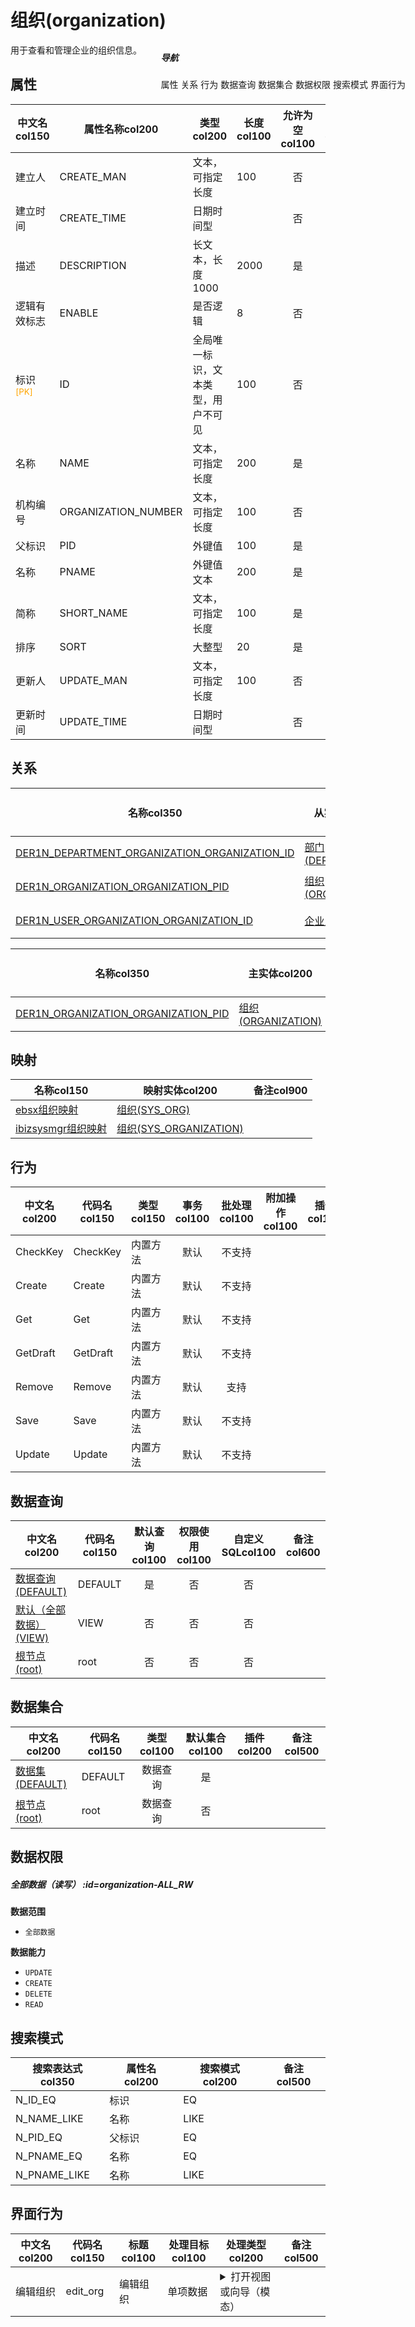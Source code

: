 # 组织(organization)  <!-- {docsify-ignore-all} -->


用于查看和管理企业的组织信息。


## 属性
|    中文名col150 | 属性名称col200           | 类型col200     | 长度col100    |允许为空col100    |  备注col500  |
| --------   |------------| -----  | -----  | :----: | -------- |
|建立人|CREATE_MAN|文本，可指定长度|100|否||
|建立时间|CREATE_TIME|日期时间型||否||
|描述|DESCRIPTION|长文本，长度1000|2000|是||
|逻辑有效标志|ENABLE|是否逻辑|8|否||
|标识<sup class="footnote-symbol"><font color=orange>[PK]</font></sup>|ID|全局唯一标识，文本类型，用户不可见|100|否||
|名称|NAME|文本，可指定长度|200|是||
|机构编号|ORGANIZATION_NUMBER|文本，可指定长度|100|否||
|父标识|PID|外键值|100|是||
|名称|PNAME|外键值文本|200|是||
|简称|SHORT_NAME|文本，可指定长度|100|是||
|排序|SORT|大整型|20|是||
|更新人|UPDATE_MAN|文本，可指定长度|100|否||
|更新时间|UPDATE_TIME|日期时间型||否||


## 关系

<el-row>
<el-tabs v-model="show_der">
<el-tab-pane label="主关系" name="major">

| 名称col350     |   从实体col200 | 关系类型col200     |   备注col500  |
| -------- |---------- |------------|----- |
|[DER1N_DEPARTMENT_ORGANIZATION_ORGANIZATION_ID](der/DER1N_DEPARTMENT_ORGANIZATION_ORGANIZATION_ID)|[部门(DEPARTMENT)](module/Base/department)|1:N关系||
|[DER1N_ORGANIZATION_ORGANIZATION_PID](der/DER1N_ORGANIZATION_ORGANIZATION_PID)|[组织(ORGANIZATION)](module/Base/organization)|1:N关系||
|[DER1N_USER_ORGANIZATION_ORGANIZATION_ID](der/DER1N_USER_ORGANIZATION_ORGANIZATION_ID)|[企业用户(USER)](module/Base/user)|1:N关系||


</el-tab-pane>
<el-tab-pane label="从关系" name="minor">

|  名称col350   | 主实体col200   | 关系类型col200   |    备注col500  |
| -------- |---------- |-----------|----- |
|[DER1N_ORGANIZATION_ORGANIZATION_PID](der/DER1N_ORGANIZATION_ORGANIZATION_PID)|[组织(ORGANIZATION)](module/Base/organization)|1:N关系||

</el-tab-pane>
</el-tabs>
</el-row>

## 映射
| 名称col150    | 映射实体col200   | 备注col900  |
| -------- |----------  |----- |
|[ebsx组织映射](module/Base/organization/demap/DEMap)|[组织(SYS_ORG)](module/ebsx/SysOrganization)||
|[ibizsysmgr组织映射](module/Base/organization/demap/DEMap2)|[组织(SYS_ORGANIZATION)](module/ibizsysmgr/sys_organization)||

## 行为
| 中文名col200    | 代码名col150    | 类型col150    | 事务col100   | 批处理col100   | 附加操作col100  | 插件col150    |  备注col300  |
| -------- |---------- |----------- |:----:|:----:|---------| ----- | ----- |
|CheckKey|CheckKey|内置方法|默认|不支持||||
|Create|Create|内置方法|默认|不支持||||
|Get|Get|内置方法|默认|不支持||||
|GetDraft|GetDraft|内置方法|默认|不支持||||
|Remove|Remove|内置方法|默认|支持||||
|Save|Save|内置方法|默认|不支持||||
|Update|Update|内置方法|默认|不支持||||

## 数据查询
| 中文名col200    | 代码名col150    | 默认查询col100 | 权限使用col100 | 自定义SQLcol100 |  备注col600|
| --------  | --------   | :----:  |:----:  | :----:  |----- |
|[数据查询(DEFAULT)](module/Base/organization/query/Default)|DEFAULT|是|否 |否 ||
|[默认（全部数据）(VIEW)](module/Base/organization/query/View)|VIEW|否|否 |否 ||
|[根节点(root)](module/Base/organization/query/root)|root|否|否 |否 ||

## 数据集合
| 中文名col200  | 代码名col150  | 类型col100 | 默认集合col100 |   插件col200|   备注col500|
| --------  | --------   | :----:   | :----:   | ----- |----- |
|[数据集(DEFAULT)](module/Base/organization/dataset/Default)|DEFAULT|数据查询|是|||
|[根节点(root)](module/Base/organization/dataset/root)|root|数据查询|否|||

## 数据权限

##### 全部数据（读写） :id=organization-ALL_RW

<p class="panel-title"><b>数据范围</b></p>

* `全部数据`

<p class="panel-title"><b>数据能力</b></p>

* `UPDATE`
* `CREATE`
* `DELETE`
* `READ`




## 搜索模式
|   搜索表达式col350   |    属性名col200    |    搜索模式col200        |备注col500  |
| -------- |------------|------------|------|
|N_ID_EQ|标识|EQ||
|N_NAME_LIKE|名称|LIKE||
|N_PID_EQ|父标识|EQ||
|N_PNAME_EQ|名称|EQ||
|N_PNAME_LIKE|名称|LIKE||

## 界面行为
|  中文名col200 |  代码名col150 |  标题col100   |     处理目标col100   |    处理类型col200        |  备注col500       |
| --------| --------| -------- |------------|------------|------------|
| 编辑组织 | edit_org | 编辑组织 |单项数据|<details><summary>打开视图或向导（模态）</summary>[组织](app/view/organization_org_option_view)</details>||

<div style="display: block; overflow: hidden; position: fixed; top: 140px; right: 100px;">

##### 导航
<el-anchor >
<el-anchor-link :href="`#/module/Base/organization?id=属性`">
  属性
</el-anchor-link>
<el-anchor-link :href="`#/module/Base/organization?id=关系`">
  关系
</el-anchor-link>
<el-anchor-link :href="`#/module/Base/organization?id=行为`">
  行为
</el-anchor-link>
<el-anchor-link :href="`#/module/Base/organization?id=数据查询`">
  数据查询
</el-anchor-link>
<el-anchor-link :href="`#/module/Base/organization?id=数据集合`">
  数据集合
</el-anchor-link>
<el-anchor-link :href="`#/module/Base/organization?id=数据权限`">
  数据权限
</el-anchor-link>
<el-anchor-link :href="`#/module/Base/organization?id=搜索模式`">
  搜索模式
</el-anchor-link>
<el-anchor-link :href="`#/module/Base/organization?id=界面行为`">
  界面行为
</el-anchor-link>
</el-anchor>
</div>

<script>
 const { createApp } = Vue
  createApp({
    data() {
      return {
show_der:'major',


      }
    },
    methods: {
    }
  }).use(ElementPlus).mount('#app')
</script>